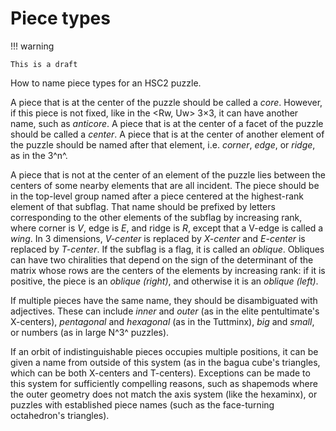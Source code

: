 # Piece types

!!! warning

    This is a draft

How to name piece types for an HSC2 puzzle.

A piece that is at the center of the puzzle should be called a *core*. However, if this piece is not fixed, like in the &lt;Rw, Uw&gt; 3×3, it can have another name, such as *anticore*.
A piece that is at the center of a facet of the puzzle should be called a *center*.
A piece that is at the center of another element of the puzzle should be named after that element, i.e. *corner*, *edge*, or *ridge*, as in the 3^n^.

A piece that is not at the center of an element of the puzzle lies between the centers of some nearby elements that are all incident. The piece should be in the top-level group named after a piece centered at the highest-rank element of that subflag. That name should be prefixed by letters corresponding to the other elements of the subflag by increasing rank, where corner is *V*, edge is *E*, and ridge is *R*, except that a V-edge is called a *wing*. In 3 dimensions, *V-center* is replaced by *X-center* and *E-center* is replaced by *T-center*. If the subflag is a flag, it is called an *oblique*. Obliques can have two chiralities that depend on the sign of the determinant of the matrix whose rows are the centers of the elements by increasing rank: if it is positive, the piece is an *oblique (right)*, and otherwise it is an *oblique (left)*.

If multiple pieces have the same name, they should be disambiguated with adjectives. These can include *inner* and *outer* (as in the elite pentultimate's X-centers), *pentagonal* and *hexagonal* (as in the Tuttminx), *big* and *small*, or numbers (as in large N^3^ puzzles).

If an orbit of indistinguishable pieces occupies multiple positions, it can be given a name from outside of this system (as in the bagua cube's triangles, which can be both X-centers and T-centers). Exceptions can be made to this system for sufficiently compelling reasons, such as shapemods where the outer geometry does not match the axis system (like the hexaminx), or puzzles with established piece names (such as the face-turning octahedron's triangles).
